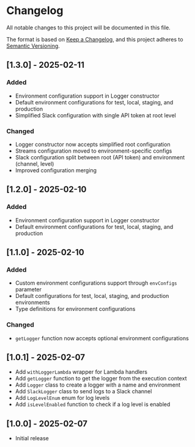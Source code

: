 # Changelog

All notable changes to this project will be documented in this file.

The format is based on [Keep a Changelog](https://keepachangelog.com/en/1.0.0/),
and this project adheres to [Semantic Versioning](https://semver.org/spec/v2.0.0.html).

## [1.3.0] - 2025-02-11

### Added

- Environment configuration support in Logger constructor
- Default environment configurations for test, local, staging, and production
- Simplified Slack configuration with single API token at root level

### Changed

- Logger constructor now accepts simplified root configuration
- Streams configuration moved to environment-specific configs
- Slack configuration split between root (API token) and environment (channel, level)
- Improved configuration merging

## [1.2.0] - 2025-02-10

### Added

- Environment configuration support in Logger constructor
- Default environment configurations for test, local, staging, and production

## [1.1.0] - 2025-02-10

### Added

- Custom environment configurations support through `envConfigs` parameter
- Default configurations for test, local, staging, and production environments
- Type definitions for environment configurations

### Changed

- `getLogger` function now accepts optional environment configurations

## [1.0.1] - 2025-02-07

- Add `withLoggerLambda` wrapper for Lambda handlers
- Add `getLogger` function to get the logger from the execution context
- Add `Logger` class to create a logger with a name and environment
- Add `SlackLogger` class to send logs to a Slack channel
- Add `LogLevelEnum` enum for log levels
- Add `isLevelEnabled` function to check if a log level is enabled

## [1.0.0] - 2025-02-07

- Initial release
